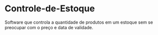 # Controle-de-Estoque
Software que controla a quantidade de produtos em um estoque sem se preocupar com o preço e data de validade.
